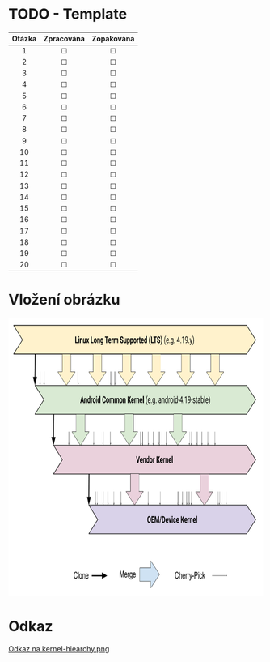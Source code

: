 # TODO - Template
| Otázka | Zpracována | Zopakována |
| :----: | :--------: | :--------: |
| 1      | &#9744;    | &#9744;    |
| 2      | &#9744;    | &#9744;    |
| 3      | &#9744;    | &#9744;    |
| 4      | &#9744;    | &#9744;    |
| 5      | &#9744;    | &#9744;    |
| 6      | &#9744;    | &#9744;    |
| 7      | &#9744;    | &#9744;    |
| 8      | &#9744;    | &#9744;    |
| 9      | &#9744;    | &#9744;    |
| 10     | &#9744;    | &#9744;    |
| 11     | &#9744;    | &#9744;    |
| 12     | &#9744;    | &#9744;    |
| 13     | &#9744;    | &#9744;    |
| 14     | &#9744;    | &#9744;    |
| 15     | &#9744;    | &#9744;    |
| 16     | &#9744;    | &#9744;    |
| 17     | &#9744;    | &#9744;    |
| 18     | &#9744;    | &#9744;    |
| 19     | &#9744;    | &#9744;    |
| 20     | &#9744;    | &#9744;    |

# Vložení obrázku
<a target="_blank" rel="noopener noreferrer" href="https://github.com/Riyufuchi/OtazkyIKT/blob/master/Assets/Pictures/kernel-hiearchy.png"><img src="https://github.com/Riyufuchi/OtazkyIKT/blob/master/Assets/Pictures/kernel-hiearchy.png" alt="ArchitekturaAndroid" height="550" style="max-width:100%;"></a>

# Odkaz
<a target="_blank" rel="noopener noreferrer" href="https://github.com/Riyufuchi/OtazkyIKT/blob/master/Assets/Pictures/kernel-hiearchy.png"> Odkaz na kernel-hiearchy.png</a>
